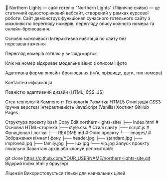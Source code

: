 🏨 Northern Lights — сайт готелю
"Northern Lights" (Північне сяйво) — це статичний односторінковий вебсайт, створений у рамках курсової роботи. Сайт демонструє функціонал сучасного готельного сайту з можливістю перегляду номерів, перегляду опису кожного номера та онлайн-бронювання.



 Основні можливості
Інтерактивна навігація по сайту без перезавантаження

Перегляд номерів готелю у вигляді карток

Клік на номер відкриває модальне вікно з описом і фото

Адаптивна форма онлайн-бронювання (ім’я, прізвище, дати, тип номера)

Контактна інформація

Повністю адаптивний дизайн (HTML, CSS, JS)

 Стек технологій
Компонент	Технологія
Розмітка	HTML5
Стилізація	CSS3 (ручна верстка)
Інтерактивність	JavaScript (Vanilla)
Хостинг	GitHub Pages

 Структура проєкту
bash
Copy
Edit
northern-lights-site/
├── index.html          # Основна HTML-сторінка
├── style.css           # Стилі сайту
├── script.js           # Функціонал і логіка
├── README.md           # Опис проєкту
└── images/             # Зображення кімнат і фону
    ├── header.jpg
    ├── standard.jpg
    ├── improved.jpg
    ├── family.jpg
    ├── lux.jpg
    └── vip.jpg
 Запуск проєкту локально
Завантаж архів або клонуй репозиторій:


git clone https://github.com/YOUR_USERNAME/northern-lights-site.git
Відкрий index.html у браузері

 Ліцензія
Використовується тільки для навчальних цілей.

